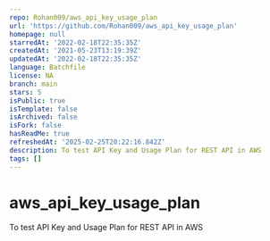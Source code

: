```yaml
---
repo: Rohan009/aws_api_key_usage_plan
url: 'https://github.com/Rohan009/aws_api_key_usage_plan'
homepage: null
starredAt: '2022-02-18T22:35:35Z'
createdAt: '2021-05-23T13:19:39Z'
updatedAt: '2022-02-18T22:35:35Z'
language: Batchfile
license: NA
branch: main
stars: 5
isPublic: true
isTemplate: false
isArchived: false
isFork: false
hasReadMe: true
refreshedAt: '2025-02-25T20:22:16.842Z'
description: To test API Key and Usage Plan for REST API in AWS
tags: []
---
```


# aws_api_key_usage_plan
To test API Key and Usage Plan for REST API in AWS
